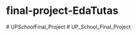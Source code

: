 # final-project-EdaTutas
#   U P _ S c h o o l _ F i n a l _ P r o j e c t  
 # UP_School_Final_Project
